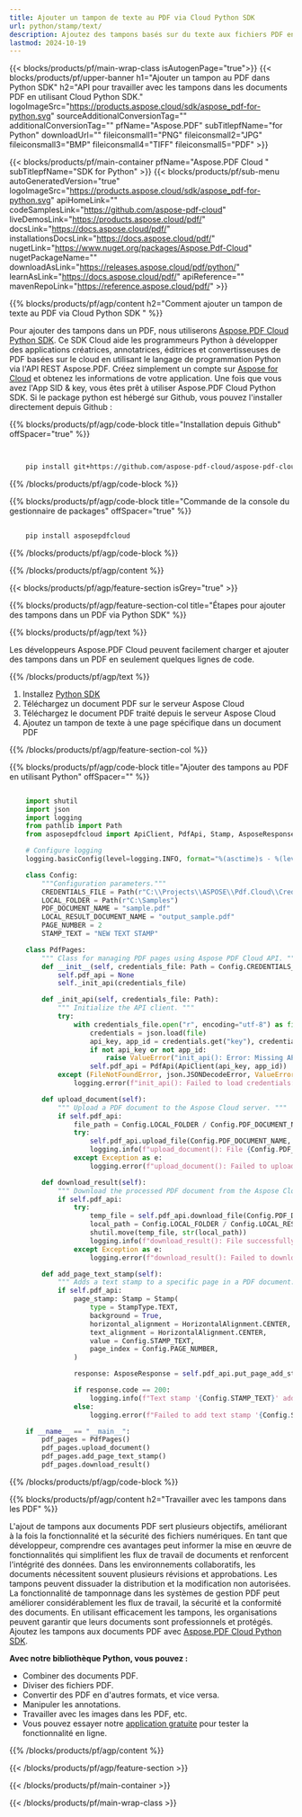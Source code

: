 ```yaml
---
title: Ajouter un tampon de texte au PDF via Cloud Python SDK
url: python/stamp/text/
description: Ajoutez des tampons basés sur du texte aux fichiers PDF en Python en utilisant Aspose.PDF Cloud SDK. Automatisez l'étiquetage des documents.
lastmod: 2024-10-19
---
```


{{< blocks/products/pf/main-wrap-class isAutogenPage="true">}}
{{< blocks/products/pf/upper-banner h1="Ajouter un tampon au PDF dans Python SDK" h2="API pour travailler avec les tampons dans les documents PDF en utilisant Cloud Python SDK." logoImageSrc="https://products.aspose.cloud/sdk/aspose_pdf-for-python.svg" sourceAdditionalConversionTag="" additionalConversionTag="" pfName="Aspose.PDF" subTitlepfName="for Python" downloadUrl="" fileiconsmall1="PNG" fileiconsmall2="JPG" fileiconsmall3="BMP" fileiconsmall4="TIFF" fileiconsmall5="PDF" >}}

{{< blocks/products/pf/main-container pfName="Aspose.PDF Cloud " subTitlepfName="SDK for Python" >}}
{{< blocks/products/pf/sub-menu autoGeneratedVersion="true" logoImageSrc="https://products.aspose.cloud/sdk/aspose_pdf-for-python.svg" apiHomeLink="" codeSamplesLink="https://github.com/aspose-pdf-cloud" liveDemosLink="https://products.aspose.cloud/pdf/" docsLink="https://docs.aspose.cloud/pdf/" installationsDocsLink="https://docs.aspose.cloud/pdf/" nugetLink="https://www.nuget.org/packages/Aspose.Pdf-Cloud" nugetPackageName="" downloadAsLink="https://releases.aspose.cloud/pdf/python/" learnAsLink="https://docs.aspose.cloud/pdf/" apiReference="" mavenRepoLink="https://reference.aspose.cloud/pdf/" >}}

{{% blocks/products/pf/agp/content h2="Comment ajouter un tampon de texte au PDF via Cloud Python SDK " %}}

Pour ajouter des tampons dans un PDF, nous utiliserons
[Aspose.PDF Cloud Python SDK](https://products.aspose.cloud/pdf/python/). Ce SDK Cloud aide les programmeurs Python à développer des applications créatrices, annotatrices, éditrices et convertisseuses de PDF basées sur le cloud en utilisant le langage de programmation Python via l'API REST Aspose.PDF. Créez simplement un compte sur [Aspose for Cloud](https://dashboard.aspose.cloud/#/apps) et obtenez les informations de votre application. Une fois que vous avez l'App SID & key, vous êtes prêt à utiliser Aspose.PDF Cloud Python SDK. Si le package python est hébergé sur Github, vous pouvez l'installer directement depuis Github :

{{% blocks/products/pf/agp/code-block title="Installation depuis Github" offSpacer="true" %}}

```bash

     
    pip install git+https://github.com/aspose-pdf-cloud/aspose-pdf-cloud-python.git


```

{{% /blocks/products/pf/agp/code-block %}}

{{% blocks/products/pf/agp/code-block title="Commande de la console du gestionnaire de packages" offSpacer="true" %}}

```bash
     
    pip install asposepdfcloud

```

{{% /blocks/products/pf/agp/code-block %}}

{{% /blocks/products/pf/agp/content %}}

{{< blocks/products/pf/agp/feature-section isGrey="true" >}}

{{% blocks/products/pf/agp/feature-section-col title="Étapes pour ajouter des tampons dans un PDF via Python SDK" %}}

{{% blocks/products/pf/agp/text %}}

Les développeurs Aspose.PDF Cloud peuvent facilement charger et ajouter des tampons dans un PDF en seulement quelques lignes de code.

{{% /blocks/products/pf/agp/text %}}

1. Installez [Python SDK](https://pypi.org/project/asposepdfcloud/)
1. Téléchargez un document PDF sur le serveur Aspose Cloud
1. Téléchargez le document PDF traité depuis le serveur Aspose Cloud
1. Ajoutez un tampon de texte à une page spécifique dans un document PDF

{{% /blocks/products/pf/agp/feature-section-col %}}

{{% blocks/products/pf/agp/code-block title="Ajouter des tampons au PDF en utilisant Python" offSpacer="" %}}

```python

    import shutil
    import json
    import logging
    from pathlib import Path
    from asposepdfcloud import ApiClient, PdfApi, Stamp, AsposeResponse, HorizontalAlignment, StampType

    # Configure logging
    logging.basicConfig(level=logging.INFO, format="%(asctime)s - %(levelname)s - %(message)s")

    class Config:
        """Configuration parameters."""
        CREDENTIALS_FILE = Path(r"C:\\Projects\\ASPOSE\\Pdf.Cloud\\Credentials\\credentials.json")
        LOCAL_FOLDER = Path(r"C:\Samples")
        PDF_DOCUMENT_NAME = "sample.pdf"
        LOCAL_RESULT_DOCUMENT_NAME = "output_sample.pdf"
        PAGE_NUMBER = 2
        STAMP_TEXT = "NEW TEXT STAMP"

    class PdfPages:
        """ Class for managing PDF pages using Aspose PDF Cloud API. """
        def __init__(self, credentials_file: Path = Config.CREDENTIALS_FILE):
            self.pdf_api = None
            self._init_api(credentials_file)

        def _init_api(self, credentials_file: Path):
            """ Initialize the API client. """
            try:
                with credentials_file.open("r", encoding="utf-8") as file:
                    credentials = json.load(file)
                    api_key, app_id = credentials.get("key"), credentials.get("id")
                    if not api_key or not app_id:
                        raise ValueError("init_api(): Error: Missing API keys in the credentials file.")
                    self.pdf_api = PdfApi(ApiClient(api_key, app_id))
            except (FileNotFoundError, json.JSONDecodeError, ValueError) as e:
                logging.error(f"init_api(): Failed to load credentials: {e}")

        def upload_document(self):
            """ Upload a PDF document to the Aspose Cloud server. """
            if self.pdf_api:
                file_path = Config.LOCAL_FOLDER / Config.PDF_DOCUMENT_NAME
                try:
                    self.pdf_api.upload_file(Config.PDF_DOCUMENT_NAME, str(file_path))
                    logging.info(f"upload_document(): File {Config.PDF_DOCUMENT_NAME} uploaded successfully.")
                except Exception as e:
                    logging.error(f"upload_document(): Failed to upload file: {e}")

        def download_result(self):
            """ Download the processed PDF document from the Aspose Cloud server. """
            if self.pdf_api:
                try:
                    temp_file = self.pdf_api.download_file(Config.PDF_DOCUMENT_NAME)
                    local_path = Config.LOCAL_FOLDER / Config.LOCAL_RESULT_DOCUMENT_NAME
                    shutil.move(temp_file, str(local_path))
                    logging.info(f"download_result(): File successfully downloaded: {local_path}")
                except Exception as e:
                    logging.error(f"download_result(): Failed to download file: {e}")

        def add_page_text_stamp(self):
            """ Adds a text stamp to a specific page in a PDF document. """
            if self.pdf_api:
                page_stamp: Stamp = Stamp(
                    type = StampType.TEXT,
                    background = True,
                    horizontal_alignment = HorizontalAlignment.CENTER,
                    text_alignment = HorizontalAlignment.CENTER,
                    value = Config.STAMP_TEXT,
                    page_index = Config.PAGE_NUMBER,
                )

                response: AsposeResponse = self.pdf_api.put_page_add_stamp(Config.PDF_DOCUMENT_NAME, Config.PAGE_NUMBER, page_stamp)

                if response.code == 200:
                    logging.info(f"Text stamp '{Config.STAMP_TEXT}' added to page #{Config.PAGE_NUMBER}.")
                else:
                    logging.error(f"Failed to add text stamp '{Config.STAMP_TEXT}' to page #{Config.PAGE_NUMBER}.")

    if __name__ == "__main__":
        pdf_pages = PdfPages()
        pdf_pages.upload_document()
        pdf_pages.add_page_text_stamp()
        pdf_pages.download_result()
```

{{% /blocks/products/pf/agp/code-block %}}

{{% blocks/products/pf/agp/content h2="Travailler avec les tampons dans les PDF" %}}

L'ajout de tampons aux documents PDF sert plusieurs objectifs, améliorant à la fois la fonctionnalité et la sécurité des fichiers numériques. En tant que développeur, comprendre ces avantages peut informer la mise en œuvre de fonctionnalités qui simplifient les flux de travail de documents et renforcent l'intégrité des données. Dans les environnements collaboratifs, les documents nécessitent souvent plusieurs révisions et approbations. Les tampons peuvent dissuader la distribution et la modification non autorisées. La fonctionnalité de tamponnage dans les systèmes de gestion PDF peut améliorer considérablement les flux de travail, la sécurité et la conformité des documents. En utilisant efficacement les tampons, les organisations peuvent garantir que leurs documents sont professionnels et protégés.
Ajoutez les tampons aux documents PDF avec [Aspose.PDF Cloud Python SDK](https://products.aspose.cloud/pdf/python/).

**Avec notre bibliothèque Python, vous pouvez :**

+ Combiner des documents PDF.
+ Diviser des fichiers PDF.
+ Convertir des PDF en d'autres formats, et vice versa.
+ Manipuler les annotations.
+ Travailler avec les images dans les PDF, etc.
+ Vous pouvez essayer notre [application gratuite](https://products.aspose.app/pdf/family) pour tester la fonctionnalité en ligne.

{{% /blocks/products/pf/agp/content %}}

{{< /blocks/products/pf/agp/feature-section >}}

{{< /blocks/products/pf/main-container >}}

{{< /blocks/products/pf/main-wrap-class >}}
